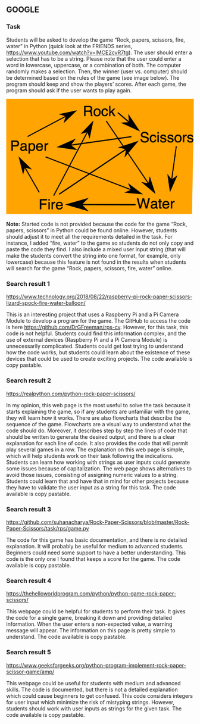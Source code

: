 ## GOOGLE

### Task

Students will be asked to develop the game “Rock, papers, scissors, fire, water” in Python (quick look at the FRIENDS series, https://www.youtube.com/watch?v=lMCE2cvR7tg). The user should enter a selection that has to be a string. Please note that the user could enter a word in lowercase, uppercase, or a combination of both. The computer randomly makes a selection. Then, the winner (user vs. computer) should be determined based on the rules of the game (see image below). The program should keep and show the players’ scores. After each game, the program should ask if the user wants to play again.

![image](https://github.com/hunter-teacher-cert/reg_assignments-jnovillo/blob/main/07_google_game_image.jpg)

**Note:** Started code is not provided because the code for the game “Rock, papers, scissors” in Python could be found online. However, students should adjust it to meet all the requirements detailed in the task. For instance, I added “fire, water” to the game so students do not only copy and paste the code they find. I also include a mixed user input string (that will make the students convert the string into one format, for example, only lowercase) because this feature is not found in the results when students will search for the game “Rock, papers, scissors, fire, water” online.

### Search result 1

https://www.technology.org/2018/08/22/raspberry-pi-rock-paper-scissors-lizard-spock-fire-water-balloon/

This is an interesting project that uses a Raspberry Pi and a Pi Camera Module to develop a program for the game. The GitHub to access the code is here https://github.com/DrGFreeman/rps-cv. However, for this task, this code is not helpful. Students could find this information complex, and the use of external devices (Raspberry Pi and a Pi Camera Module) is unnecessarily complicated. Students could get lost trying to understand how the code works, but students could learn about the existence of these devices that could be used to create exciting projects. The code available is copy pastable.

### Search result 2

https://realpython.com/python-rock-paper-scissors/

In my opinion, this web page is the most useful to solve the task because it starts explaining the game, so if any students are unfamiliar with the game, they will learn how it works. There are also flowcharts that describe the sequence of the game. Flowcharts are a visual way to understand what the code should do. Moreover, it describes step by step the lines of code that should be written to generate the desired output, and there is a clear explanation for each line of code. It also provides the code that will permit play several games in a row. The explanation on this web page is simple, which will help students work on their task following the indications. Students can learn how working with strings as user inputs could generate some issues because of capitalization. The web page shows alternatives to avoid those issues, consisting of assigning numeric values to a string. Students could learn that and have that in mind for other projects because they have to validate the user input as a string for this task. The code available is copy pastable.

### Search result 3

https://github.com/suhanacharya/Rock-Paper-Scissors/blob/master/Rock-Paper-Scissors/task/rps/game.py

The code for this game has basic documentation, and there is no detailed explanation. It will probably be useful for medium to advanced students. Beginners could need some support to have a better understanding. This code is the only one I found that keeps a score for the game. The code available is copy pastable.

### Search result 4

https://thehelloworldprogram.com/python/python-game-rock-paper-scissors/

This webpage could be helpful for students to perform their task. It gives the code for a single game, breaking it down and providing detailed information. When the user enters a non-expected value, a warning message will appear. The information on this page is pretty simple to understand. The code available is copy pastable.

### Search result 5

https://www.geeksforgeeks.org/python-program-implement-rock-paper-scissor-game/amp/

This webpage could be useful for students with medium and advanced skills. The code is documented, but there is not a detailed explanation which could cause beginners to get confused. This code considers integers for user input which minimize the risk of mistyping strings. However, students should work with user inputs as strings for the given task. The code available is copy pastable.
